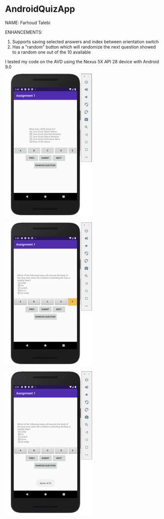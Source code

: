 # AndroidQuizApp

NAME: Farhoud Talebi

ENHANCEMENTS:
1) Supports saving selected answers and index between orientation switch   
2) Has a "random" button which will randomize the next question showed to a random one out of the 10 available

I tested my code on the AVD using the Nexus 5X API 28 device with Android 9.0


![Initially starting the app](/images/App_Image_1.png)

![Selecting an answer](/images/App_Image_2.png)

![Submitting and getting results](/images/App_Image_3.png)
